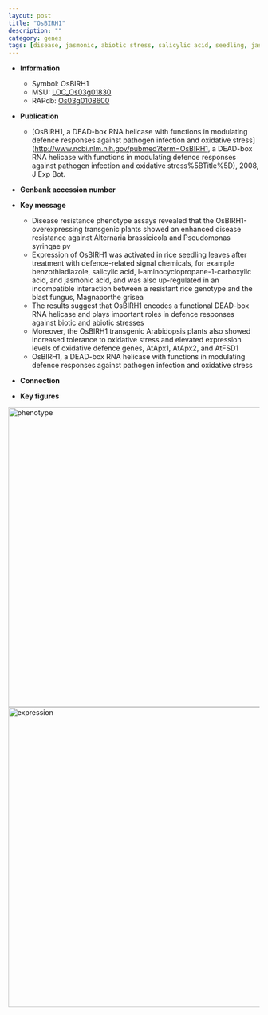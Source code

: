 ```yaml
---
layout: post
title: "OsBIRH1"
description: ""
category: genes
tags: [disease, jasmonic, abiotic stress, salicylic acid, seedling, jasmonic acid, disease resistance, blast, oxidative, biotic stress, resistant]
---
```


* **Information**  
    + Symbol: OsBIRH1  
    + MSU: [LOC_Os03g01830](http://rice.plantbiology.msu.edu/cgi-bin/ORF_infopage.cgi?orf=LOC_Os03g01830)  
    + RAPdb: [Os03g0108600](http://rapdb.dna.affrc.go.jp/viewer/gbrowse_details/irgsp1?name=Os03g0108600)  

* **Publication**  
    + [OsBIRH1, a DEAD-box RNA helicase with functions in modulating defence responses against pathogen infection and oxidative stress](http://www.ncbi.nlm.nih.gov/pubmed?term=OsBIRH1, a DEAD-box RNA helicase with functions in modulating defence responses against pathogen infection and oxidative stress%5BTitle%5D), 2008, J Exp Bot.

* **Genbank accession number**  

* **Key message**  
    + Disease resistance phenotype assays revealed that the OsBIRH1-overexpressing transgenic plants showed an enhanced disease resistance against Alternaria brassicicola and Pseudomonas syringae pv
    + Expression of OsBIRH1 was activated in rice seedling leaves after treatment with defence-related signal chemicals, for example benzothiadiazole, salicylic acid, l-aminocyclopropane-1-carboxylic acid, and jasmonic acid, and was also up-regulated in an incompatible interaction between a resistant rice genotype and the blast fungus, Magnaporthe grisea
    + The results suggest that OsBIRH1 encodes a functional DEAD-box RNA helicase and plays important roles in defence responses against biotic and abiotic stresses
    + Moreover, the OsBIRH1 transgenic Arabidopsis plants also showed increased tolerance to oxidative stress and elevated expression levels of oxidative defence genes, AtApx1, AtApx2, and AtFSD1
    + OsBIRH1, a DEAD-box RNA helicase with functions in modulating defence responses against pathogen infection and oxidative stress

* **Connection**  

* **Key figures**  
<img src="http://ricencode.github.io/images/OsBIRH1.pheno.png" alt="phenotype"  style="width: 600px;"/>

<img src="http://ricencode.github.io/images/OsBIRH1.exp.png" alt="expression"  style="width: 600px;"/>


